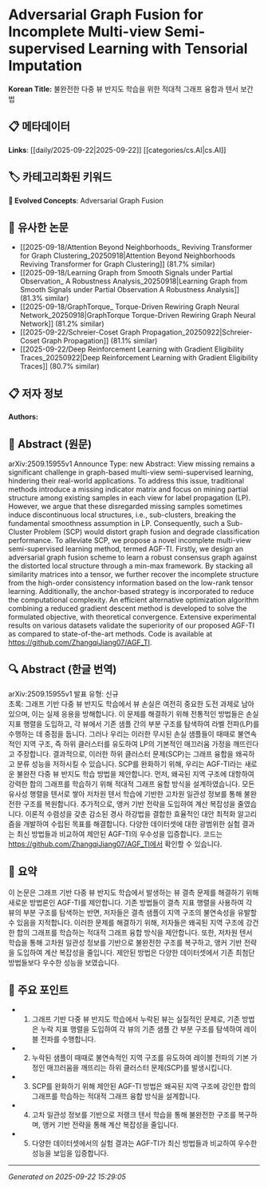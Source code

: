 # Adversarial Graph Fusion for Incomplete Multi-view Semi-supervised Learning with Tensorial Imputation

**Korean Title:** 불완전한 다중 뷰 반지도 학습을 위한 적대적 그래프 융합과 텐서 보간법

## 📋 메타데이터

**Links**: [[daily/2025-09-22|2025-09-22]] [[categories/cs.AI|cs.AI]]

## 🏷️ 카테고리화된 키워드
**🚀 Evolved Concepts**: Adversarial Graph Fusion

## 🔗 유사한 논문
- [[2025-09-18/Attention Beyond Neighborhoods_ Reviving Transformer for Graph Clustering_20250918|Attention Beyond Neighborhoods Reviving Transformer for Graph Clustering]] (81.7% similar)
- [[2025-09-18/Learning Graph from Smooth Signals under Partial Observation_ A Robustness Analysis_20250918|Learning Graph from Smooth Signals under Partial Observation A Robustness Analysis]] (81.3% similar)
- [[2025-09-18/GraphTorque_ Torque-Driven Rewiring Graph Neural Network_20250918|GraphTorque Torque-Driven Rewiring Graph Neural Network]] (81.2% similar)
- [[2025-09-22/Schreier-Coset Graph Propagation_20250922|Schreier-Coset Graph Propagation]] (81.1% similar)
- [[2025-09-22/Deep Reinforcement Learning with Gradient Eligibility Traces_20250922|Deep Reinforcement Learning with Gradient Eligibility Traces]] (80.7% similar)

## 📋 저자 정보

**Authors:** 

## 📄 Abstract (원문)

arXiv:2509.15955v1 Announce Type: new 
Abstract: View missing remains a significant challenge in graph-based multi-view semi-supervised learning, hindering their real-world applications. To address this issue, traditional methods introduce a missing indicator matrix and focus on mining partial structure among existing samples in each view for label propagation (LP). However, we argue that these disregarded missing samples sometimes induce discontinuous local structures, i.e., sub-clusters, breaking the fundamental smoothness assumption in LP. Consequently, such a Sub-Cluster Problem (SCP) would distort graph fusion and degrade classification performance. To alleviate SCP, we propose a novel incomplete multi-view semi-supervised learning method, termed AGF-TI. Firstly, we design an adversarial graph fusion scheme to learn a robust consensus graph against the distorted local structure through a min-max framework. By stacking all similarity matrices into a tensor, we further recover the incomplete structure from the high-order consistency information based on the low-rank tensor learning. Additionally, the anchor-based strategy is incorporated to reduce the computational complexity. An efficient alternative optimization algorithm combining a reduced gradient descent method is developed to solve the formulated objective, with theoretical convergence. Extensive experimental results on various datasets validate the superiority of our proposed AGF-TI as compared to state-of-the-art methods. Code is available at https://github.com/ZhangqiJiang07/AGF_TI.

## 🔍 Abstract (한글 번역)

arXiv:2509.15955v1 발표 유형: 신규  
초록: 그래프 기반 다중 뷰 반지도 학습에서 뷰 손실은 여전히 중요한 도전 과제로 남아 있으며, 이는 실제 응용을 방해합니다. 이 문제를 해결하기 위해 전통적인 방법들은 손실 지표 행렬을 도입하고, 각 뷰에서 기존 샘플 간의 부분 구조를 탐색하여 라벨 전파(LP)를 수행하는 데 중점을 둡니다. 그러나 우리는 이러한 무시된 손실 샘플들이 때때로 불연속적인 지역 구조, 즉 하위 클러스터를 유도하여 LP의 기본적인 매끄러움 가정을 깨뜨린다고 주장합니다. 결과적으로, 이러한 하위 클러스터 문제(SCP)는 그래프 융합을 왜곡하고 분류 성능을 저하시킬 수 있습니다. SCP를 완화하기 위해, 우리는 AGF-TI라는 새로운 불완전 다중 뷰 반지도 학습 방법을 제안합니다. 먼저, 왜곡된 지역 구조에 대항하여 강력한 합의 그래프를 학습하기 위해 적대적 그래프 융합 방식을 설계하였습니다. 모든 유사성 행렬을 텐서로 쌓아 저차원 텐서 학습에 기반한 고차원 일관성 정보를 통해 불완전한 구조를 복원합니다. 추가적으로, 앵커 기반 전략을 도입하여 계산 복잡성을 줄였습니다. 이론적 수렴성을 갖춘 감소된 경사 하강법을 결합한 효율적인 대안 최적화 알고리즘을 개발하여 수립된 목표를 해결합니다. 다양한 데이터셋에 대한 광범위한 실험 결과는 최신 방법들과 비교하여 제안된 AGF-TI의 우수성을 입증합니다. 코드는 https://github.com/ZhangqiJiang07/AGF_TI에서 확인할 수 있습니다.

## 📝 요약

이 논문은 그래프 기반 다중 뷰 반지도 학습에서 발생하는 뷰 결측 문제를 해결하기 위해 새로운 방법론인 AGF-TI를 제안합니다. 기존 방법들이 결측 지표 행렬을 사용하여 각 뷰의 부분 구조를 탐색하는 반면, 저자들은 결측 샘플이 지역 구조의 불연속성을 유발할 수 있음을 지적합니다. 이러한 문제를 해결하기 위해, 저자들은 왜곡된 지역 구조에 강건한 합의 그래프를 학습하는 적대적 그래프 융합 방식을 제안합니다. 또한, 저차원 텐서 학습을 통해 고차원 일관성 정보를 기반으로 불완전한 구조를 복구하고, 앵커 기반 전략을 도입하여 계산 복잡성을 줄입니다. 제안된 방법은 다양한 데이터셋에서 기존 최첨단 방법들보다 우수한 성능을 보였습니다.

## 🎯 주요 포인트

- 1. 그래프 기반 다중 뷰 반지도 학습에서 누락된 뷰는 실질적인 문제로, 기존 방법은 누락 지표 행렬을 도입하여 각 뷰의 기존 샘플 간 부분 구조를 탐색하여 레이블 전파를 수행합니다.

- 2. 누락된 샘플이 때때로 불연속적인 지역 구조를 유도하여 레이블 전파의 기본 가정인 매끄러움을 깨뜨리는 하위 클러스터 문제(SCP)를 발생시킵니다.

- 3. SCP를 완화하기 위해 제안된 AGF-TI 방법은 왜곡된 지역 구조에 강인한 합의 그래프를 학습하는 적대적 그래프 융합 방식을 설계합니다.

- 4. 고차 일관성 정보를 기반으로 저랭크 텐서 학습을 통해 불완전한 구조를 복구하며, 앵커 기반 전략을 통해 계산 복잡성을 줄입니다.

- 5. 다양한 데이터셋에서의 실험 결과는 AGF-TI가 최신 방법들과 비교하여 우수한 성능을 보임을 입증합니다.

---

*Generated on 2025-09-22 15:29:05*